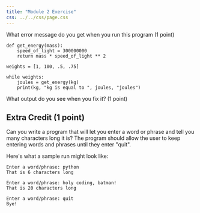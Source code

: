 ```yaml
---
title: "Module 2 Exercise"
css: ../../css/page.css
---
```


What error message do you get when you run this program (1 point)

``` {.python .numberLines}
def get_energy(mass):
    speed_of_light = 300000000
    return mass * speed_of_light ** 2

weights = [1, 100, .5, .75]

while weights:
    joules = get_energy(kg)
    print(kg, "kg is equal to ", joules, "joules")
```

What output do you see when you fix it? (1 point)

## Extra Credit (1 point)

Can you write a program that will let you enter a word or phrase and tell you
many characters long it is? The program should allow the user to keep entering
words and phrases until they enter "quit".

Here's what a sample run might look like:

```
Enter a word/phrase: python
That is 6 characters long

Enter a word/phrase: holy coding, batman!
That is 20 characters long

Enter a word/phrase: quit
Bye!
```
